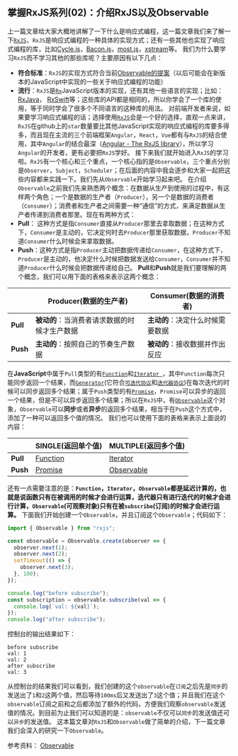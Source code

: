 ## 掌握RxJS系列(02)：介绍RxJS以及Observable

上一篇文章给大家大概地讲解了一下什么是响应式编程，这一篇文章我们来了解一下[`RxJS`](https://github.com/ReactiveX/rxjs)，`RxJS`是响应式编程的一种具体的实现方式；还有一些其他也实现了响应式编程的库，比如[Cycle.js](https://github.com/cyclejs/cyclejs)，[Bacon.js](https://github.com/baconjs/bacon.js)，[most.js](https://github.com/cujojs/most)，[xstream](https://github.com/staltz/xstream)等。
我们为什么要学习`RxJS`而不学习其他的那些库呢？主要原因有以下几点：
- **符合标准**：`RxJS`的实现方式符合当前[Observable的提案](https://tc39.github.io/proposal-observable/)（以后可能会在新版本的JavaScript中实现的一些关于响应式编程的功能）
- **流行**：`RxJS`是[`Rx`](http://reactivex.io/)JavaScript版本的实现，还有其他一些语言的实现；比如：[RxJava](https://github.com/ReactiveX/RxJava)， [RxSwift](https://github.com/ReactiveX/RxSwift)等；这些库的API都是相同的，所以你学会了一个库的使用，等于同时学会了很多个不同语言的这种库的用法。
对前端开发者来说，如果要学习响应式编程的话；选择使用[`RxJS`](https://github.com/ReactiveX/rxjs)会是一个好的选择，直观一点来讲，`RxJS`在github上的`star`数量要比其他JavaScript实现的响应式编程的库要多得多，而且现在主流的三个前端框架`Angular`，`React`，`Vue`都有与`RxJS`的结合使用，其中`Angular`的结合最深（[Angular - The RxJS library](https://angular.io/guide/rx-library)），所以学习`Angular`的开发者，更有必要把`RxJS`学好。
接下来我们就开始进入`RxJS`的学习啦。`RxJS`有一个核心和三个重点，一个核心指的是`Observable`，三个重点分别是`Observer`，`Subject`，`Scheduler`；在后面的内容中我会逐步和大家一起把这些内容都来实践一下。我们先从`Observable`开始学习起来吧。
在介绍`Observable`之前我们先来熟悉两个概念：在数据从生产到使用的过程中，有这样两个角色；一个是数据的生产者（`Producer`），另一个是数据的消费者（`Consumer`）；消费者和生产者之间需要一种“通信”的方式，来满足数据从生产者传递到消费者那里。现在有两种方式：
- **Pull**： 这种方式是指`Consumer`直接从`Producer`那里去拿取数据；在这种方式下，`Consumer`是主动的，它决定何时去`Producer`那里获取数据，`Producer`不知道`Consumer`什么时候会来拿取数据。
- **Push**：这种方式是指`Producer`主动把数据传递给`Consumer`，在这种方式下，`Producer`是主动的，他决定什么时候把数据发送给`Consumer`，`Consumer`并不知道`Producer`什么时候会把数据传递给自己。
**Pull**和**Push**就是我们要理解的两个概念，我们可以用下面的表格来表示这两个概念：

|       |  Producer(数据的生产者)  | Consumer(数据的消费者) |
| ----------- | ----------- | ------ |
| **Pull**      | **被动的**：当消费者请求数据的时候才生产数据      | **主动的**：决定什么时候需要数据 |
| **Push**   | **主动的**：按照自己的节奏生产数据       | **被动的**：接收数据并作出反应 |

在**JavaScript**中属于`Pull`类型的有[`Function`](https://developer.mozilla.org/en-US/docs/Glossary/Function)和[`Iterator `](https://developer.mozilla.org/en-US/docs/Web/JavaScript/Reference/Iteration_protocols)，其中`Function`每次只能同步返回一个结果，而[`Generator`](https://developer.mozilla.org/zh-CN/docs/Web/JavaScript/Reference/Global_Objects/Generator)(它符合[`可迭代协议`](https://developer.mozilla.org/zh-CN/docs/Web/JavaScript/Reference/Iteration_protocols#iterable)和[`迭代器协议`](https://developer.mozilla.org/zh-CN/docs/Web/JavaScript/Reference/Iteration_protocols#iterator))在每次迭代的时候可以同步返回多个结果；属于`Push`类型的有[`Promise`](https://developer.mozilla.org/en-US/docs/Mozilla/JavaScript_code_modules/Promise.jsm/Promise)，`Promise`可以异步的返回一个结果，但是不可以异步返回多个结果；所以在`RxJS`中，有[`Observable`](https://rxjs-dev.firebaseapp.com/guide/observable)这个对象，`Observable`可以**同步**或者**异步**的返回多个结果，相当于在`Push`这个方式中，添加了一种可以返回多个值的情况。
我们也可以使用下面的表格来表示上面说的内容：

|       |  SINGLE(返回单个值) | MULTIPLE(返回多个值) |
| --- | ---- | --- |
| **Pull**  |   [Function](https://developer.mozilla.org/en-US/docs/Glossary/Function) | [Iterator](https://developer.mozilla.org/en-US/docs/Web/JavaScript/Reference/Iteration_protocols) |
| **Push** | [Promise](https://developer.mozilla.org/en-US/docs/Mozilla/JavaScript_code_modules/Promise.jsm/Promise)  | [Observable](https://rxjs-dev.firebaseapp.com/class/es6/Observable.js~Observable.html) |

还有一点需要注意的是：**`Function`，`Iterator`，`Observable`都是延迟计算的，也就是说函数只有在被调用的时候才会进行运算，迭代器只有进行迭代的时候才会进行计算，`Observable`(可观察对象)只有在被`subscribe`(订阅)的时候才会进行运算。**
下面我们开始创建一个`Observable`，并且订阅这个`Observable`；代码如下：
```javascript
import { Observable } from "rxjs";

const observable = Observable.create(observer => {
  observer.next(1);
  observer.next(2);
  setTimeout(() => {
    observer.next(3);
  }, 100);
});

console.log("before subscribe");
const subscription = observable.subscribe(val => {
  console.log(`val: ${val}`);
});
console.log("after subscribe");
```
控制台的输出结果如下：

```console
before subscribe
val: 1
val: 2
after subscribe
val: 3
```
从控制台的结果我们可以看到，我们创建的这个`observable`在`订阅`之后先是`同步`的发送出了`1`和`2`这两个值，然后等待`100ms`后又发送出了`3`这个值；并且我们在这个`observable`订阅之前和之后都添加了额外的代码，方便我们观察`observable`发送值的情况。到目前为止我们可以知道的是：`observable`不仅可以`同步`的发送值还可以`异步`的发送值。
这本篇文章对`RxJS`和`Observable`做了简单的介绍，下一篇文章我们会深入的研究一下`Observable`。

参考资料：
[Observable](https://rxjs-dev.firebaseapp.com/guide/observable)
